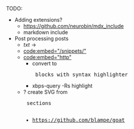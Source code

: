 TODO:

- Adding extensions?
  - https://github.com/neurobin/mdx_include
  - markdown include
- Post processing posts
  - $txt$ -> <expansion>
  - <code:embed="/snippets/">
  - <code:embed="http">
    - convert to <pre> blocks with syntax highlighter
    -  xbps-query -Rs highlight
  - ? create SVG from <pre> sections
    - https://github.com/blampe/goat


